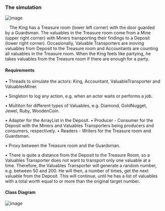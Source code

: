 ### The simulation

![image](https://github.com/FlorinaMt/Producer-Consumer_Reader-Writer_Problems/assets/151634373/42fb700f-d4e0-4734-a0be-6cc61caadffa)


&emsp;The King has a Treasure room (lower left corner) with the door guarded by a Guardsman. The valuables in the Treasure room come from a Mine (upper right corner) with Miners transporting their findings to a Deposit (lower right corner). Occasionally, Valuable Transporters are moving valuables from Deposit to the Treasure room and Accountants are counting all valuables in the Treasure room. When the King feels like partying, he takes valuables from the Treasure room if there are enough for a party.

#### Requirements

• Threads to simulate the actors: King, Accountant, ValuableTransporter and ValuablesMiner.

• Singleton to log any action, e.g. when an actor waits or performs a job.

• Multiton for different types of Valuables, e.g. Diamond, GoldNugget, Jewel, Ruby, WoodenCoin.

• Adapter for the ArrayList in the Deposit.
• Producer - Consumer for the Deposit with the Miners and Valuables Transporters being producers and consumers, respectively.
• Readers - Writers for the Treasure room and Guardsman.

• Proxy between the Treasure room and the Guardsman.

• There is quite a distance from the Deposit to the Treasure Room, so a Valuables Transporter does not want to transport only one valuable at a time. Therefore, the Valuables Transporter will generate a random number, e.g. between 50 and 200. He will then, a number of times, get the next valuable from the Deposit. This will continue, until he has a list of valuables with a total worth equal to or more than the original target number.

#### Class Diagram
![image](https://github.com/FlorinaMt/Producer-Consumer_Reader-Writer_Problems/assets/151634373/dac283ec-6e51-4fb9-a1c1-3cc0f74f434f)

